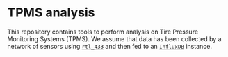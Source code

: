 # TPMS analysis

This repository contains tools to perform analysis on Tire Pressure Monitoring Systems (TPMS). We assume that data has been collected by a network of sensors using [`rtl_433`](https://github.com/merbanan/rtl_433) and then fed to an [`InfluxDB`](https://www.influxdata.com/) instance.